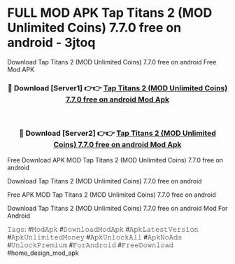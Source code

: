 # FULL MOD APK Tap Titans 2 (MOD Unlimited Coins) 7.7.0 free on android - 3jtoq
Download Tap Titans 2 (MOD Unlimited Coins) 7.7.0 free on android Free Mod APK

<div align="center">
<h3>🔴 Download [Server1] 👉👉 <a href="https://apk-comot.site?title=Tap_Titans_2_(MOD_Unlimited_Coins)_7.7.0_free_on_android">Tap Titans 2 (MOD Unlimited Coins) 7.7.0 free on android Mod Apk</a></h3><br>

<h3>🔴 Download [Server2] 👉👉 <a href="https://apk-comot.site?title=Tap_Titans_2_(MOD_Unlimited_Coins)_7.7.0_free_on_android">Tap Titans 2 (MOD Unlimited Coins) 7.7.0 free on android Mod Apk</a></h3>
</div>


Free Download APK MOD Tap Titans 2 (MOD Unlimited Coins) 7.7.0 free on android

Download Tap Titans 2 (MOD Unlimited Coins) 7.7.0 free on android 

Free APK MOD Tap Titans 2 (MOD Unlimited Coins) 7.7.0 free on android 

Download Tap Titans 2 (MOD Unlimited Coins) 7.7.0 free on android Mod For Android

𝚃𝚊𝚐𝚜: #𝙼𝚘𝚍𝙰𝚙𝚔 #𝙳𝚘𝚠𝚗𝚕𝚘𝚊𝚍𝙼𝚘𝚍𝙰𝚙𝚔 #𝙰𝚙𝚔𝙻𝚊𝚝𝚎𝚜𝚝𝚅𝚎𝚛𝚜𝚒𝚘𝚗 #𝙰𝚙𝚔𝚄𝚗𝚕𝚒𝚖𝚒𝚝𝚎𝚍𝙼𝚘𝚗𝚎𝚢 #𝙰𝚙𝚔𝚄𝚗𝚕𝚘𝚌𝚔𝙰𝚕𝚕 #𝙰𝚙𝚔𝙽𝚘𝙰𝚍𝚜 #𝚄𝚗𝚕𝚘𝚌𝚔𝙿𝚛𝚎𝚖𝚒𝚞𝚖 #𝙵𝚘𝚛𝙰𝚗𝚍𝚛𝚘𝚒𝚍 #𝙵𝚛𝚎𝚎𝙳𝚘𝚠𝚗𝚕𝚘𝚊𝚍 #home_design_mod_apk